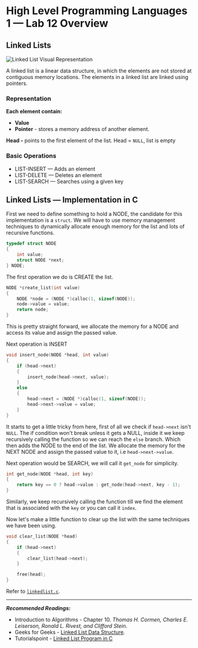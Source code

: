 # High Level Programming Languages 1 — Lab 12 Overview

## Linked Lists

![Linked List Visual Representation](https://www.tutorialspoint.com/data_structures_algorithms/images/singly_linked_lists.jpg)

A linked list is a linear data structure, in which the elements are not stored at contiguous memory locations. The elements in a linked list are linked using pointers.


### Representation

**Each element contain:**

- **Value**
- **Pointer** - stores a memory address of another element.

**Head -** points to the first element of the list.
Head = `NULL`, list is empty

### Basic Operations

- $\text{LIST-INSERT}$ &mdash; Adds an element
- $\text{LIST-DELETE}$ &mdash; Deletes an element 
- $\text{LIST-SEARCH}$ &mdash; Searches using a given key

## Linked Lists &mdash; Implementation in C

First we need to define something to hold a $\text{NODE}$, the candidate for this implementation is a `struct`. We will have to use memory management techniques to dynamically allocate enough memory for the list and lots of recursive functions. 

```C
typedef struct NODE
{
    int value;
    struct NODE *next;
} NODE;
```

The first operation we do is $\text{CREATE}$ the list.

```C
NODE *create_list(int value)
{
    NODE *node = (NODE *)calloc(1, sizeof(NODE));
    node->value = value;
    return node;
}
```

This is pretty straight forward, we allocate the memory for a $\text{NODE}$ and access its value and assign the passed value.

Next operation is $\text{INSERT}$

```C
void insert_node(NODE *head, int value)
{
    if (head->next)
    {
        insert_node(head->next, value);
    }
    else
    {
        head->next = (NODE *)calloc(1, sizeof(NODE));
        head->next->value = value;
    }
}
```

It starts to get a little tricky from here, first of all we check if `head->next` isn't `NULL`. The if condition won't break unless it gets a NULL, inside it we keep recursively calling the function so we can reach the `else` branch. Which then adds the $\text{NODE}$ to the end of the list. We allocate the memory for the $\text{NEXT NODE}$ and assign the passed value to it, i.e `head->next->value`.

Next operation would be $\text{SEARCH}$, we will call it `get_node` for simplicity.

```C
int get_node(NODE *head, int key)
{
    return key == 0 ? head->value : get_node(head->next, key - 1);
}
```

Similarly, we keep recursively calling the function till we find the element that is associated with the `key` or you can call it `index`.

Now let's make a little function to clear up the list with the same techniques we have been using.

```C
void clear_list(NODE *head)
{
    if (head->next)
    {
        clear_list(head->next);
    }

    free(head);
}
```

Refer to [`linkedlist.c`](linkedlist.c).

-----

***Recommended Readings:***

- Introduction to Algorithms - Chapter 10. *Thomas H. Cormen, Charles E. Leiserson, Ronald L. Rivest, and Clifford Stein*.
- Geeks for Geeks - [Linked List Data Structure](https://www.geeksforgeeks.org/data-structures/linked-list/).
- Tutorialspoint - [Linked List Program in C](https://www.tutorialspoint.com/data_structures_algorithms/linked_list_program_in_c.htm)

